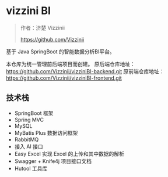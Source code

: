 # vizzini BI

> 作者：济楚
> Vizzinii
> 
> https://github.com/Vizzinii

基于 Java SpringBoot 的智能数据分析BI平台。


本仓库为统一管理前后端项目而创建。
原后端仓库地址：https://github.com/Vizzinii/vizziniBI-backend.git
原前端仓库地址：https://github.com/Vizzinii/vizziniBI-frontend.git

## 技术栈
- SpringBoot 框架
- Spring MVC
- MySQL
- MyBatis Plus 数据访问框架
- RabbitMQ
- 接入 AI 接口
- Easy Excel 实现 Excel 的上传和其中数据的解析
- Swagger + Knife4j 项目接口文档
- Hutool 工具库
